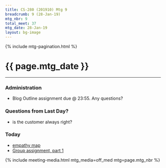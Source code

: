 ```yaml
---
title: CS-280 (201910) Mtg 9
breadcrumb: 9 (28-Jan-19)
mtg_nbr: 9
total_meet: 37
mtg_date: 28-Jan-19
layout: bg-image
---
```

{% include mtg-pagination.html %}
<h1 class="text-center">{{ page.mtg_date }}</h1>
<hr />

### Administration
* Blog Outline assignment due @ 23:55. Any questions?

### Questions from Last Day?
* is the customer always right?

### Today
* [empathy map](https://www.nngroup.com/articles/empathy-mapping/)
* [Group assignment, part 1](../assignments.html#EG")

{% include meeting-media.html mtg_media=off_med mtg=page.mtg_nbr %}
